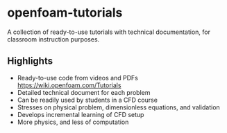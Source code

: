 # openfoam-tutorials

A collection of ready-to-use tutorials with technical documentation, for classroom instruction purposes.

## Highlights
  * Ready-to-use code from videos and PDFs https://wiki.openfoam.com/Tutorials
  * Detailed technical document for each problem
  * Can be readily used by students in a CFD course
  * Stresses on physical problem, dimensionless equations, and validation
  * Develops incremental learning of CFD setup
  * More physics, and less of computation

